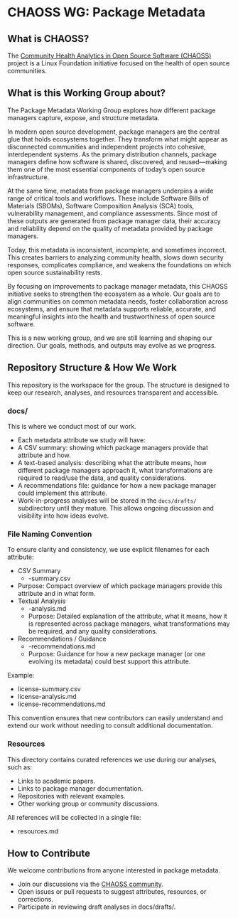 # CHAOSS WG: Package Metadata

## What is CHAOSS?

The [Community Health Analytics in Open Source Software (CHAOSS)](https://chaoss.community/) project is a Linux Foundation initiative focused on the health of open source communities.

## What is this Working Group about?

The Package Metadata Working Group explores how different package managers capture, expose, and structure metadata.

In modern open source development, package managers are the central glue that holds ecosystems together. They transform what might appear as disconnected communities and independent projects into cohesive, interdependent systems. As the primary distribution channels, package managers define how software is shared, discovered, and reused—making them one of the most essential components of today’s open source infrastructure.

At the same time, metadata from package managers underpins a wide range of critical tools and workflows. These include Software Bills of Materials (SBOMs), Software Composition Analysis (SCA) tools, vulnerability management, and compliance assessments. Since most of these outputs are generated from package manager data, their accuracy and reliability depend on the quality of metadata provided by package managers.

Today, this metadata is inconsistent, incomplete, and sometimes incorrect. This creates barriers to analyzing community health, slows down security responses, complicates compliance, and weakens the foundations on which open source sustainability rests.

By focusing on improvements to package manager metadata, this CHAOSS initiative seeks to strengthen the ecosystem as a whole. Our goals are to align communities on common metadata needs, foster collaboration across ecosystems, and ensure that metadata supports reliable, accurate, and meaningful insights into the health and trustworthiness of open source software.

This is a new working group, and we are still learning and shaping our direction. Our goals, methods, and outputs may evolve as we progress.

## Repository Structure & How We Work

This repository is the workspace for the group. The structure is designed to keep our research, analyses, and resources transparent and accessible.

### docs/

This is where we conduct most of our work.
- Each metadata attribute we study will have:
- A CSV summary: showing which package managers provide that attribute and how.
- A text-based analysis: describing what the attribute means, how different package managers approach it, what transformations are required to read/use the data, and quality considerations.
- A recommendations file: guidance for how a new package manager could implement this attribute.
- Work-in-progress analyses will be stored in the `docs/drafts/` subdirectory until they mature.
This allows ongoing discussion and visibility into how ideas evolve.

### File Naming Convention

To ensure clarity and consistency, we use explicit filenames for each attribute:
- CSV Summary
  - <attribute>-summary.csv
- Purpose: Compact overview of which package managers provide this attribute and in what form.
- Textual Analysis
  - <attribute>-analysis.md
  - Purpose: Detailed explanation of the attribute, what it means, how it is represented across package managers, what transformations may be required, and any quality considerations.
- Recommendations / Guidance
  - <attribute>-recommendations.md
  - Purpose: Guidance for how a new package manager (or one evolving its metadata) could best support this attribute.

Example:
- license-summary.csv
- license-analysis.md
- license-recommendations.md

This convention ensures that new contributors can easily understand and extend our work without needing to consult additional documentation.

### Resources

This directory contains curated references we use during our analyses, such as:
- Links to academic papers.
- Links to package manager documentation.
- Repositories with relevant examples.
- Other working group or community discussions.

All references will be collected in a single file:
- resources.md

## How to Contribute

We welcome contributions from anyone interested in package metadata.
- Join our discussions via the [CHAOSS community](https://chaoss.community/participate/).
- Open issues or pull requests to suggest attributes, resources, or corrections.
- Participate in reviewing draft analyses in docs/drafts/.